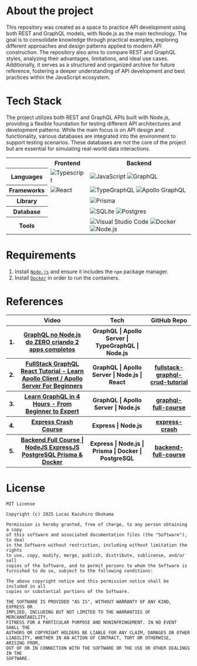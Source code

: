 

# About the project
This repository was created as a space to practice API development using both REST and GraphQL models, with Node.js as the main technology. The goal is to consolidate knowledge through practical examples, exploring different approaches and design patterns applied to modern API construction. The repository also aims to compare REST and GraphQL styles, analyzing their advantages, limitations, and ideal use cases. Additionally, it serves as a structured and organized archive for future reference, fostering a deeper understanding of API development and best practices within the JavaScript ecosystem.

# Tech Stack
The project utilizes both REST and GraphQL APIs built with Node.js, providing a flexible foundation for testing different API architectures and development patterns. While the main focus is on API design and functionality, various databases are integrated into the environment to support testing scenarios. These databases are not the core of the project but are essential for simulating real-world data interactions.

<table align="center">
    <tr>
        <th></th>
        <th>
            Frontend
        </th>
        <th>
            Backend
        </th>
    </tr>
    <tr>
        <th>
            Languages
        </th>
        <td>
            <img alt="Typescript" src="https://img.shields.io/badge/typescript-%23007ACC.svg?style=for-the-badge&logo=typescript&logoColor=white" />
        </td>
        <td>
            <img alt="JavaScript" src="https://img.shields.io/badge/javascript-%23323330.svg?style=for-the-badge&logo=javascript&logoColor=%23F7DF1E"/>
            <img alt="GraphQL" src="https://img.shields.io/badge/-GraphQL-E10098?style=for-the-badge&logo=graphql&logoColor=white" />
        </td>
    </tr>
    <tr>
        <th>
            Frameworks
        </th>
        <td>
            <img alt="React" src="https://img.shields.io/badge/react-%2320232a.svg?style=for-the-badge&logo=react&logoColor=%2361DAFB"/>
        </td>
        <td>
            <img alt="TypeGraphQL" src="https://img.shields.io/badge/-TypeGraphQL-%23C04392?style=for-the-badge"/>
            <img alt="Apollo GraphQL" src="https://img.shields.io/badge/-ApolloGraphQL-311C87?style=for-the-badge&logo=apollo-graphql" />
        </td>
    </tr>
    <tr>
        <th>
            Library
        </th>
        <td></td>
        <td>
            <img alt="Prisma" src="https://img.shields.io/badge/Prisma-3982CE?style=for-the-badge&logo=Prisma&logoColor=white"/>
        </td>
    </tr>
    <tr>
        <th>
            Database
        </th>
        <td></td>
        <td>
            <img alt="SQLite" src="https://img.shields.io/badge/sqlite-%2307405e.svg?style=for-the-badge&logo=sqlite&logoColor=white" />
            <img alt="Postgres" src="https://img.shields.io/badge/postgres-%23316192.svg?style=for-the-badge&logo=postgresql&logoColor=white" />
        </td>
    </tr>
    <tr>
        <th>
            Tools
        </th>
        <td></td>
        <td>
            <img alt="Visual Studio Code" src="https://img.shields.io/badge/Visual%20Studio%20Code-0078d7.svg?style=for-the-badge&logo=visual-studio-code&logoColor=white" />
            <img alt="Docker" src="https://img.shields.io/badge/docker-%230db7ed.svg?style=for-the-badge&logo=docker&logoColor=white" />
            <img alt="Node.js" src="https://img.shields.io/badge/node.js-6DA55F?style=for-the-badge&logo=node.js&logoColor=white" />
        </td>
    </tr>
</table>



# Requirements
1. Install [`Node.js`](https://nodejs.org/en) and ensure it includes the `npm` package manager.
2. Install [`Docker`](https://www.docker.com/) in order to run the containers.



# References
<table align="center">
    <tr>
        <th></th>
        <th>Video</th>
        <th>Tech</th>
        <th>GitHub Repo</th>
    </tr>
    <tr>
        <th>1.</th>
        <th><a href="https://www.youtube.com/watch?v=1dz48pReq_c">GraphQL no Node.js do ZERO criando 2 apps completos</a></th>
        <th>GraphQL | Apollo Server | TypeGraphQL | Node.js</th>
        <th><a href=""></a></th>
    </tr>
    <tr>
        <th>2.</th>
        <th><a href="https://www.youtube.com/watch?v=BNYwj0ZvU1U">FullStack GraphQL React Tutorial - Learn Apollo Client / Apollo Server For Beginners</a></th>
        <th>GraphQL | Apollo Server | Node.js | React</th>
        <th><a href="https://github.com/machadop1407/fullstack-graphql-crud-tutorial">fullstack-graphql-crud-tutorial</a></th>
    </tr>
    <tr>
        <th>3.</th>
        <th><a href="https://www.youtube.com/watch?v=yqWzCV0kU_c">Learn GraphQL in 4 Hours - From Beginner to Expert</a></th>
        <th>GraphQL | Apollo Server | Node.js</th>
        <th><a href="https://github.com/machadop1407/graphql-full-course">graphql-full-course</a></th>
    </tr>
    <tr>
        <th>4.</th>
        <th><a href="https://www.youtube.com/watch?v=CnH3kAXSrmU">Express Crash Course</a></th>
        <th>Express | Node.js</th>
        <th><a href="https://github.com/bradtraversy/express-crash/">express-crash</a></th>
    </tr>
    <tr>
        <th>5.</th>
        <th><a href="https://www.youtube.com/watch?v=9BD9eK9VqXA">Backend Full Course | NodeJS ExpressJS PostgreSQL Prisma & Docker</a></th>
        <th>Express | Node.js | Prisma | Docker | PostgreSQL</th>
        <th><a href="https://github.com/jamezmca/backend-full-course">backend-full-course</a></th>
    </tr>
</table>



# License
```
MIT License

Copyright (c) 2025 Lucas Kazuhiro Okokama

Permission is hereby granted, free of charge, to any person obtaining a copy
of this software and associated documentation files (the "Software"), to deal
in the Software without restriction, including without limitation the rights
to use, copy, modify, merge, publish, distribute, sublicense, and/or sell
copies of the Software, and to permit persons to whom the Software is
furnished to do so, subject to the following conditions:

The above copyright notice and this permission notice shall be included in all
copies or substantial portions of the Software.

THE SOFTWARE IS PROVIDED "AS IS", WITHOUT WARRANTY OF ANY KIND, EXPRESS OR
IMPLIED, INCLUDING BUT NOT LIMITED TO THE WARRANTIES OF MERCHANTABILITY,
FITNESS FOR A PARTICULAR PURPOSE AND NONINFRINGEMENT. IN NO EVENT SHALL THE
AUTHORS OR COPYRIGHT HOLDERS BE LIABLE FOR ANY CLAIM, DAMAGES OR OTHER
LIABILITY, WHETHER IN AN ACTION OF CONTRACT, TORT OR OTHERWISE, ARISING FROM,
OUT OF OR IN CONNECTION WITH THE SOFTWARE OR THE USE OR OTHER DEALINGS IN THE
SOFTWARE.
```
